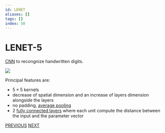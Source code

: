 ```yaml
---
id: LENET
aliases: []
tags: []
index: 50
---
```


# LENET-5

[CNN](CONVOLUTIONAL_NEURAL_NETWORKS.md) to recongnize handwritten digits.

![](computer_vision/Pasted%20image%2020241001101124.png)

Principal features are:

- $5\times 5$ kernels
- decrease of spatial dimension and an increase of layers dimension alongside the layers
- no padding, [average pooling](CONVOLUTIONAL_NEURAL_NETWORKS.md#POOLING%20LAYERS)
- 2 [fully connected layers](DEEP_LEARNING_AND_NEURAL_NETWORKS.md#FULLY%20CONNECTED%20LAYERS) where each unit compute the distance between the input and the parameter vector

[PREVIOUS](pages/machine_learning_cv/CONVOLUTIONAL_NEURAL_NETWORKS.md) [NEXT](pages/machine_learning_cv/ALEXNET.md)
